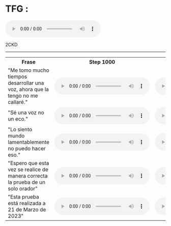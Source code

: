 # TFG : 

 
 <audio controls>
  <source src="https://drive.google.com/uc?export=download&id=1fNRgQ4MWNhaotHgSfbDuWXV5ZPK6rUht" type="audio/wav">
  Tu navegador no soporta la reproducción de audio.
</audio>

 2CKD

***
<table>
  <tr>
    <th>Frase</th>
    <th>Step 1000</th>
    <th>Step 5000</th>
    <th>Step 10000</th>
    <th>Step 25000</th>
    <th>Step 50000</th>
    <th>Final</th>
  </tr>
  <tr>
    <td>
     "Me tomo mucho tiempos desarrollar una voz, ahora que la tengo no me callaré."
    </td>
    <td>
      <audio controls>
        <source src=https://drive.google.com/drive/u/1/folders/1OKCYa-ebXTrI5OPiLSvB_jvYMo_fwm5o type="audio/wav">
        Tu navegador no soporta la reproducción del audio 0 en el step 1000.
      </audio>
    </td>
    <td>
      <audio controls>
        <source src=https://drive.google.com/file/d/1qpmh4_Z-OT95QhOSk_VjweMlAvWf20lk/view?usp=sharing type="audio/wav">
        Tu navegador no soporta la reproducción de audio 0 en el step 5000.
      </audio>
    </td>
   <td>
      <audio controls>
        <source src=https://drive.google.com/file/d/1rhWhAt9yThWcgsihMdSfCZ2jLfRrHW3W/view?usp=share_link type="audio/wav">
        Tu navegador no soporta la reproducción de audio 0 en el step 10000.
      </audio>
    </td>
    <td>
      <audio controls>
        <source src=https://drive.google.com/file/d/1bEpMfu-3Us3Rq6KcNrijDBMV9D1IJ5ia/view?usp=share_link type="audio/wav">
        Tu navegador no soporta la reproducción de audio 0 en el step 25000.
      </audio>
    </td>
    <td>
      <audio controls>
        <source src=https://drive.google.com/file/d/1IB3ul9HwJn949xCvUdiKo-X00AeB7XlU/view?usp=share_link type="audio/wav">
        Tu navegador no soporta la reproducción de audio 0 en el step 50000.
      </audio>
    </td>
   <td>
      <audio controls>
        <source src=https://drive.google.com/file/d/1E9QxN6-K3CcU9zcOFEn5EhxisNglPC46/view?usp=share_link type="audio/wav">
        Tu navegador no soporta la reproducción de audio 0 en el step final.
      </audio>
    </td>
   
  </tr>
 
 <tr>
    <td>
     "Sé una voz no un eco."
    </td>
    <td>
      <audio controls>
        <source src=https://drive.google.com/drive/u/1/folders/1OKCYa-ebXTrI5OPiLSvB_jvYMo_fwm5o type="audio/wav">
        Tu navegador no soporta la reproducción del audio 1 en el step 1000.
      </audio>
    </td>
    <td>
      <audio controls>
        <source src=https://drive.google.com/file/d/1qpmh4_Z-OT95QhOSk_VjweMlAvWf20lk/view?usp=sharing type="audio/wav">
        Tu navegador no soporta la reproducción de audio 1 en el step 5000.
      </audio>
    </td>
   <td>
      <audio controls>
        <source src=https://drive.google.com/file/d/1rhWhAt9yThWcgsihMdSfCZ2jLfRrHW3W/view?usp=share_link type="audio/wav">
        Tu navegador no soporta la reproducción de audio 1 en el step 10000.
      </audio>
    </td>
    <td>
      <audio controls>
        <source src=https://drive.google.com/file/d/1bEpMfu-3Us3Rq6KcNrijDBMV9D1IJ5ia/view?usp=share_link type="audio/wav">
        Tu navegador no soporta la reproducción de audio 1 en el step 25000.
      </audio>
    </td>
    <td>
      <audio controls>
        <source src=https://drive.google.com/file/d/1IB3ul9HwJn949xCvUdiKo-X00AeB7XlU/view?usp=share_link type="audio/wav">
        Tu navegador no soporta la reproducción de audio 1 en el step 50000.
      </audio>
    </td>
   <td>
      <audio controls>
        <source src=https://drive.google.com/file/d/1E9QxN6-K3CcU9zcOFEn5EhxisNglPC46/view?usp=share_link type="audio/wav">
        Tu navegador no soporta la reproducción de audio 1 en el step final.
      </audio>
    </td>
   
  </tr>
  <tr>
    <td>
     "Lo siento mundo lamentablemente no puedo hacer eso."
    </td>
    <td>
      <audio controls>
        <source src=https://drive.google.com/drive/u/1/folders/1OKCYa-ebXTrI5OPiLSvB_jvYMo_fwm5o type="audio/wav">
        Tu navegador no soporta la reproducción del audio 2 en el step 1000.
      </audio>
    </td>
    <td>
      <audio controls>
        <source src=https://drive.google.com/file/d/1qpmh4_Z-OT95QhOSk_VjweMlAvWf20lk/view?usp=sharing type="audio/wav">
        Tu navegador no soporta la reproducción de audio 2 en el step 5000.
      </audio>
    </td>
   <td>
      <audio controls>
        <source src=https://drive.google.com/file/d/1rhWhAt9yThWcgsihMdSfCZ2jLfRrHW3W/view?usp=share_link type="audio/wav">
        Tu navegador no soporta la reproducción de audio 2 en el step 10000.
      </audio>
    </td>
    <td>
      <audio controls>
        <source src=https://drive.google.com/file/d/1bEpMfu-3Us3Rq6KcNrijDBMV9D1IJ5ia/view?usp=share_link type="audio/wav">
        Tu navegador no soporta la reproducción de audio 2 en el step 25000.
      </audio>
    </td>
    <td>
      <audio controls>
        <source src=https://drive.google.com/file/d/1IB3ul9HwJn949xCvUdiKo-X00AeB7XlU/view?usp=share_link type="audio/wav">
        Tu navegador no soporta la reproducción de audio 2 en el step 50000.
      </audio>
    </td>
   <td>
      <audio controls>
        <source src=https://drive.google.com/file/d/1E9QxN6-K3CcU9zcOFEn5EhxisNglPC46/view?usp=share_link type="audio/wav">
        Tu navegador no soporta la reproducción de audio 2 en el step final.
      </audio>
    </td>
   
  </tr>
  <tr>
    <td>
     "Espero que esta vez se realice de manera correcta la prueba de un solo orador"
    </td>
    <td>
      <audio controls>
        <source src=https://drive.google.com/drive/u/1/folders/1OKCYa-ebXTrI5OPiLSvB_jvYMo_fwm5o type="audio/wav">
        Tu navegador no soporta la reproducción del audio 3 en el step 1000.
      </audio>
    </td>
    <td>
      <audio controls>
        <source src=https://drive.google.com/file/d/1qpmh4_Z-OT95QhOSk_VjweMlAvWf20lk/view?usp=sharing type="audio/wav">
        Tu navegador no soporta la reproducción de audio 3 en el step 5000.
      </audio>
    </td>
   <td>
      <audio controls>
        <source src=https://drive.google.com/file/d/1rhWhAt9yThWcgsihMdSfCZ2jLfRrHW3W/view?usp=share_link type="audio/wav">
        Tu navegador no soporta la reproducción de audio 3 en el step 10000.
      </audio>
    </td>
    <td>
      <audio controls>
        <source src=https://drive.google.com/file/d/1bEpMfu-3Us3Rq6KcNrijDBMV9D1IJ5ia/view?usp=share_link type="audio/wav">
        Tu navegador no soporta la reproducción de audio 3 en el step 25000.
      </audio>
    </td>
    <td>
      <audio controls>
        <source src=https://drive.google.com/file/d/1IB3ul9HwJn949xCvUdiKo-X00AeB7XlU/view?usp=share_link type="audio/wav">
        Tu navegador no soporta la reproducción de audio 3 en el step 50000.
      </audio>
    </td>
   <td>
      <audio controls>
        <source src=https://drive.google.com/file/d/1E9QxN6-K3CcU9zcOFEn5EhxisNglPC46/view?usp=share_link type="audio/wav">
        Tu navegador no soporta la reproducción de audio 3 en el step final.
      </audio>
    </td>
  </tr>
  <tr>
    <td>
     "Esta prueba está realizada a 21 de Marzo de 2023"
    </td>
    <td>
      <audio controls>
        <source src=https://drive.google.com/drive/u/1/folders/1OKCYa-ebXTrI5OPiLSvB_jvYMo_fwm5o type="audio/wav">
        Tu navegador no soporta la reproducción del audio 4 en el step 1000.
      </audio>
    </td>
    <td>
      <audio controls>
        <source src=https://drive.google.com/file/d/1qpmh4_Z-OT95QhOSk_VjweMlAvWf20lk/view?usp=sharing type="audio/wav">
        Tu navegador no soporta la reproducción de audio 4 en el step 5000.
      </audio>
    </td>
   <td>
      <audio controls>
        <source src=https://drive.google.com/file/d/1rhWhAt9yThWcgsihMdSfCZ2jLfRrHW3W/view?usp=share_link type="audio/wav">
        Tu navegador no soporta la reproducción de audio 4 en el step 10000.
      </audio>
    </td>
    <td>
      <audio controls>
        <source src=https://drive.google.com/file/d/1bEpMfu-3Us3Rq6KcNrijDBMV9D1IJ5ia/view?usp=share_link type="audio/wav">
        Tu navegador no soporta la reproducción de audio 4 en el step 25000.
      </audio>
    </td>
    <td>
      <audio controls>
        <source src=https://drive.google.com/file/d/1IB3ul9HwJn949xCvUdiKo-X00AeB7XlU/view?usp=share_link type="audio/wav">
        Tu navegador no soporta la reproducción de audio 4 en el step 50000.
      </audio>
    </td>
   <td>
      <audio controls>
        <source src=https://drive.google.com/file/d/1E9QxN6-K3CcU9zcOFEn5EhxisNglPC46/view?usp=share_link type="audio/wav">
        Tu navegador no soporta la reproducción de audio 4 en el step final.
      </audio>
    </td>  
  </tr>
 
  </tr>
</table>
